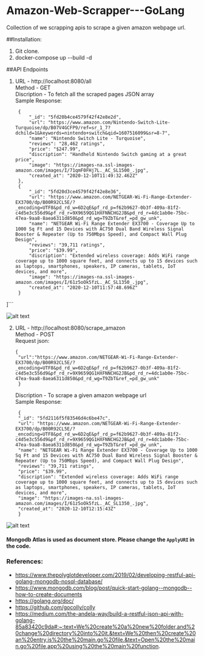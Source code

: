 # Amazon-Web-Scrapper---GoLang
Collection of we scrapping apis to scrape a given amazon webpage url.

##Installation:

1) Git clone.
2) docker-compose up --build -d

##API Endpoints
1) URL - http://localhost:8080/all <br />
   Method - GET <br />
   Discription - To fetch all the scraped pages JSON array <br />
   Sample Response: <br />
   ```[
    {
        "_id": "5fd20b4ce4579f42f42e8e2d",
        "url": "https://www.amazon.com/Nintendo-Switch-Lite-Turquoise/dp/B07V4GCFP9/ref=sr_1_7?dchild=1&keywords=nintendo+switch&qid=1607516099&sr=8-7",
        "name": "Nintendo Switch Lite - Turquoise",
        "reviews": "28,462 ratings",
        "price": "$247.99",
        "discription": "Handheld Nintendo Switch gaming at a great price",
        "image": "https://images-na.ssl-images-amazon.com/images/I/71qmF0FHj7L._AC_SL1500_.jpg",
        "created_at": "2020-12-10T11:49:32.462Z"
    },
    {
        "_id": "5fd20d3ce4579f42f42e8e36",
        "url": "https://www.amazon.com/NETGEAR-Wi-Fi-Range-Extender-EX3700/dp/B00R92CL5E/?_encoding=UTF8&pd_rd_w=6D2qE&pf_rd_p=f62b9627-0b3f-409a-81f2-c4d5e3c556d9&pf_rd_r=9X9659QG1HXFNNCHG2JB&pd_rd_r=4dc1ab0e-75bc-47ea-9aa8-8aea6311d850&pd_rd_wg=T9ZbT&ref_=pd_gw_unk",
        "name": "NETGEAR Wi-Fi Range Extender EX3700 - Coverage Up to 1000 Sq Ft and 15 Devices with AC750 Dual Band Wireless Signal Booster & Repeater (Up to 750Mbps Speed), and Compact Wall Plug Design",
        "reviews": "39,711 ratings",
        "price": "$39.99",
        "discription": "Extended wireless coverage: Adds WiFi range coverage up to 1000 square feet, and connects up to 15 devices such as laptops, smartphones, speakers, IP cameras, tablets, IoT devices, and more",
        "image": "https://images-na.ssl-images-amazon.com/images/I/61z5oOk5fzL._AC_SL1350_.jpg",
        "created_at": "2020-12-10T11:57:48.696Z"
    }
]```

![alt text](/Users/shivamsingh/Desktop/GET.png?raw=true "GET")

2) URL - http://localhost:8080/scrape_amazon <br />
   Method - POST <br />
   Request json:
   ```
   {
    "url":"https://www.amazon.com/NETGEAR-Wi-Fi-Range-Extender-EX3700/dp/B00R92CL5E/?_encoding=UTF8&pd_rd_w=6D2qE&pf_rd_p=f62b9627-0b3f-409a-81f2-c4d5e3c556d9&pf_rd_r=9X9659QG1HXFNNCHG2JB&pd_rd_r=4dc1ab0e-75bc-47ea-9aa8-8aea6311d850&pd_rd_wg=T9ZbT&ref_=pd_gw_unk"
    }
    ```
   Discription - To scrape a given amazon webpage url <br />
   Sample Response: <br />
   ```
    {
    "_id": "5fd2116f5f83546d4c6be47c",
    "url": "https://www.amazon.com/NETGEAR-Wi-Fi-Range-Extender-EX3700/dp/B00R92CL5E/?_encoding=UTF8&pd_rd_w=6D2qE&pf_rd_p=f62b9627-0b3f-409a-81f2-c4d5e3c556d9&pf_rd_r=9X9659QG1HXFNNCHG2JB&pd_rd_r=4dc1ab0e-75bc-47ea-9aa8-8aea6311d850&pd_rd_wg=T9ZbT&ref_=pd_gw_unk",
    "name": "NETGEAR Wi-Fi Range Extender EX3700 - Coverage Up to 1000 Sq Ft and 15 Devices with AC750 Dual Band Wireless Signal Booster & Repeater (Up to 750Mbps Speed), and Compact Wall Plug Design",
    "reviews": "39,711 ratings",
    "price": "$39.99",
    "discription": "Extended wireless coverage: Adds WiFi range coverage up to 1000 square feet, and connects up to 15 devices such as laptops, smartphones, speakers, IP cameras, tablets, IoT devices, and more",
    "image": "https://images-na.ssl-images-amazon.com/images/I/61z5oOk5fzL._AC_SL1350_.jpg",
    "created_at": "2020-12-10T12:15:43Z"
    }
    ```
![alt text](/Users/shivamsingh/Desktop/POST.png?raw=true "GET")

#### Mongodb Atlas is used as document store. Please change the `ApplyURI` in the code.

### References:

- https://www.thepolyglotdeveloper.com/2019/02/developing-restful-api-golang-mongodb-nosql-database/
- https://www.mongodb.com/blog/post/quick-start-golang--mongodb--how-to-create-documents
- https://golang.org/doc/
- https://github.com/gocolly/colly
- https://medium.com/the-andela-way/build-a-restful-json-api-with-golang-85a83420c9da#:~:text=We%20create%20a%20new%20folder,and%20change%20directory%20into%20it.&text=We%20then%20create%20an%20entry,is%20the%20main.go%20file.&text=Open%20the%20main.go%20file,app%20using%20the%20main%20function.

